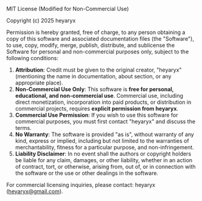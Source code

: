 MIT License (Modified for Non-Commercial Use)

Copyright (c) 2025 heyaryx

Permission is hereby granted, free of charge, to any person obtaining a copy of this software and associated documentation files (the "Software"), to use, copy, modify, merge, publish, distribute, and sublicense the Software for personal and non-commercial purposes only, subject to the following conditions:

1. **Attribution**: Credit must be given to the original creator, "heyaryx" (mentioning the name in documentation, about section, or any appropriate place).
2. **Non-Commercial Use Only**: This software is **free for personal, educational, and non-commercial use**. Commercial use, including direct monetization, incorporation into paid products, or distribution in commercial projects, requires **explicit permission from heyaryx**.
3. **Commercial Use Permission**: If you wish to use this software for commercial purposes, you must first contact "heyaryx" and discuss the terms.
4. **No Warranty**: The software is provided "as is", without warranty of any kind, express or implied, including but not limited to the warranties of merchantability, fitness for a particular purpose, and non-infringement.
5. **Liability Disclaimer**: In no event shall the authors or copyright holders be liable for any claim, damages, or other liability, whether in an action of contract, tort, or otherwise, arising from, out of, or in connection with the software or the use or other dealings in the software.

For commercial licensing inquiries, please contact: heyaryx (heyaryx@gmail.com).

